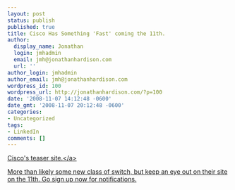 ```yaml
---
layout: post
status: publish
published: true
title: Cisco Has Something 'Fast' coming the 11th.
author:
  display_name: Jonathan
  login: jmhadmin
  email: jmh@jonathanhardison.com
  url: ''
author_login: jmhadmin
author_email: jmh@jonathanhardison.com
wordpress_id: 100
wordpress_url: http://jonathanhardison.com/?p=100
date: '2008-11-07 14:12:48 -0600'
date_gmt: '2008-11-07 20:12:48 -0600'
categories:
- Uncategorized
tags:
- LinkedIn
comments: []
---
```

<p><a href="http:&#47;&#47;www.cisco.com&#47;cdc_content_elements&#47;flash&#47;netsol&#47;sp&#47;getready&#47;index.html?POSITION=banner&amp;COUNTRY_SITE=us&amp;CAMPAIGN=GetReady&amp;CREATIVE=Corner+Banner+Ad+go&#47;getready&amp;REFERRING_SITE=CISCO%2ECOM+INDEX" target="_blank">Cisco's teaser site.<&#47;a></p>
<p>More than likely some new class of switch, but keep an eye out on their site on the 11th. Go sign up now for notifications.</p>
